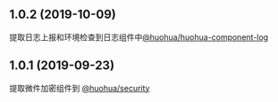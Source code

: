 
## 1.0.2 (2019-10-09)

提取日志上报和环境检查到日志组件中[@huohua/huohua-component-log](https://www.npmjs.com/package/@huohua/huohua-component-log)


## 1.0.1 (2019-09-23)

提取微件加密组件到 [@huohua/security](https://www.npmjs.com/package/@huohua/security)


